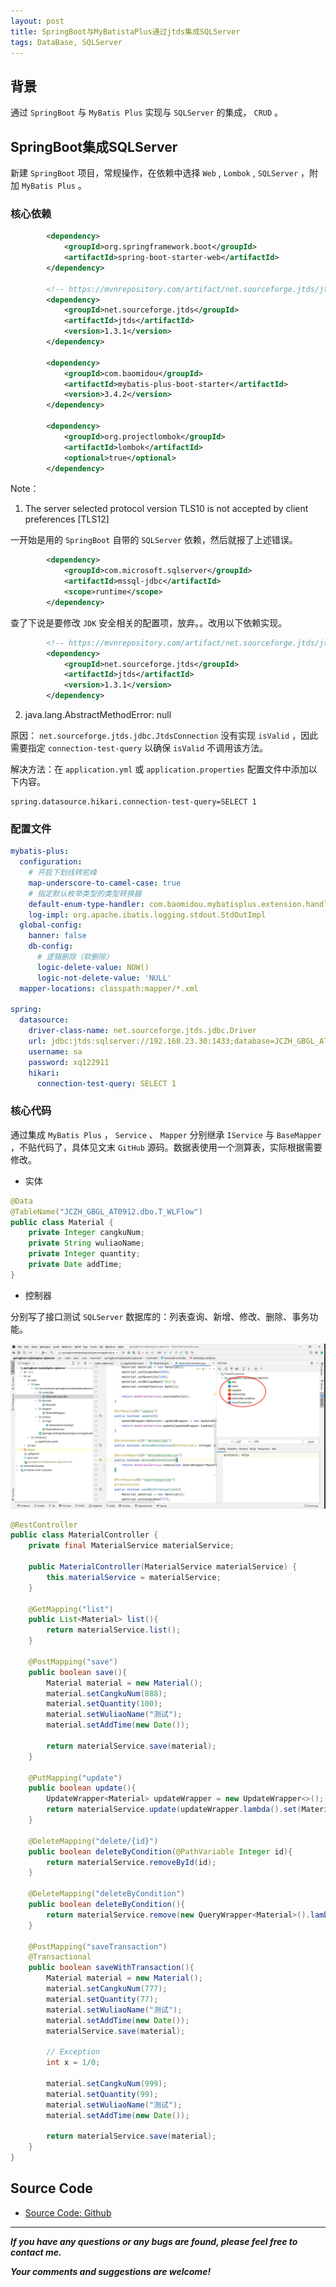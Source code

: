 ```yaml
---
layout: post
title: SpringBoot与MyBatistaPlus通过jtds集成SQLServer
tags: DataBase, SQLServer
---
```


## 背景

通过 `SpringBoot` 与 `MyBatis Plus` 实现与 `SQLServer` 的集成， `CRUD` 。

## SpringBoot集成SQLServer

新建 `SpringBoot` 项目，常规操作，在依赖中选择 `Web` , `Lombok` , `SQLServer` ，附加 `MyBatis Plus` 。

### 核心依赖

```xml
        <dependency>
            <groupId>org.springframework.boot</groupId>
            <artifactId>spring-boot-starter-web</artifactId>
        </dependency>

        <!-- https://mvnrepository.com/artifact/net.sourceforge.jtds/jtds -->
        <dependency>
            <groupId>net.sourceforge.jtds</groupId>
            <artifactId>jtds</artifactId>
            <version>1.3.1</version>
        </dependency>

        <dependency>
            <groupId>com.baomidou</groupId>
            <artifactId>mybatis-plus-boot-starter</artifactId>
            <version>3.4.2</version>
        </dependency>

        <dependency>
            <groupId>org.projectlombok</groupId>
            <artifactId>lombok</artifactId>
            <optional>true</optional>
        </dependency>
```

Note：

1. The server selected protocol version TLS10 is not accepted by client preferences [TLS12]

一开始是用的 `SpringBoot` 自带的 `SQLServer` 依赖，然后就报了上述错误。

```xml
        <dependency>
            <groupId>com.microsoft.sqlserver</groupId>
            <artifactId>mssql-jdbc</artifactId>
            <scope>runtime</scope>
        </dependency>
```

查了下说是要修改 `JDK` 安全相关的配置项，放弃。。改用以下依赖实现。

```xml
        <!-- https://mvnrepository.com/artifact/net.sourceforge.jtds/jtds -->
        <dependency>
            <groupId>net.sourceforge.jtds</groupId>
            <artifactId>jtds</artifactId>
            <version>1.3.1</version>
        </dependency>
```

2. 	java.lang.AbstractMethodError: null

原因： `net.sourceforge.jtds.jdbc.JtdsConnection` 没有实现 `isValid` ，因此需要指定 `connection-test-query` 以确保 `isValid` 不调用该方法。

解决方法：在 `application.yml` 或 `application.properties` 配置文件中添加以下内容。

```properties
spring.datasource.hikari.connection-test-query=SELECT 1
```

### 配置文件

```yaml
mybatis-plus:
  configuration:
    # 开启下划线转驼峰
    map-underscore-to-camel-case: true
    # 指定默认枚举类型的类型转换器
    default-enum-type-handler: com.baomidou.mybatisplus.extension.handlers.MybatisEnumTypeHandler
    log-impl: org.apache.ibatis.logging.stdout.StdOutImpl
  global-config:
    banner: false
    db-config:
      # 逻辑删除（软删除）
      logic-delete-value: NOW()
      logic-not-delete-value: 'NULL'
  mapper-locations: classpath:mapper/*.xml

spring:
  datasource:
    driver-class-name: net.sourceforge.jtds.jdbc.Driver
    url: jdbc:jtds:sqlserver://192.168.23.30:1433;database=JCZH_GBGL_AT0912
    username: sa
    password: xq122911
    hikari:
      connection-test-query: SELECT 1
```

### 核心代码

通过集成 `MyBatis Plus` ， `Service` 、 `Mapper` 分别继承 `IService` 与 `BaseMapper` ，不贴代码了，具体见文末 `GitHub` 源码。数据表使用一个测算表，实际根据需要修改。

* 实体

```java
@Data
@TableName("JCZH_GBGL_AT0912.dbo.T_WLFlow")
public class Material {
    private Integer cangkuNum;
    private String wuliaoName;
    private Integer quantity;
    private Date addTime;
}
```

* 控制器

分别写了接口测试 `SQLServer` 数据库的：列表查询、新增、修改、删除、事务功能。

![2022-12-31-SQLServer.jpg](https://github.com/heartsuit/heartsuit.github.io/raw/master/pictures/2022-12-31-SQLServer.jpg)

```java
@RestController
public class MaterialController {
    private final MaterialService materialService;

    public MaterialController(MaterialService materialService) {
        this.materialService = materialService;
    }

    @GetMapping("list")
    public List<Material> list(){
        return materialService.list();
    }

    @PostMapping("save")
    public boolean save(){
        Material material = new Material();
        material.setCangkuNum(888);
        material.setQuantity(100);
        material.setWuliaoName("测试");
        material.setAddTime(new Date());

        return materialService.save(material);
    }

    @PutMapping("update")
    public boolean update(){
        UpdateWrapper<Material> updateWrapper = new UpdateWrapper<>();
        return materialService.update(updateWrapper.lambda().set(Material::getQuantity, 99).eq(Material::getCangkuNum, 888));
    }

    @DeleteMapping("delete/{id}")
    public boolean deleteByCondition(@PathVariable Integer id){
        return materialService.removeById(id);
    }

    @DeleteMapping("deleteByCondition")
    public boolean deleteByCondition(){
        return materialService.remove(new QueryWrapper<Material>().lambda().eq(Material::getCangkuNum, 888));
    }

    @PostMapping("saveTransaction")
    @Transactional
    public boolean saveWithTransaction(){
        Material material = new Material();
        material.setCangkuNum(777);
        material.setQuantity(77);
        material.setWuliaoName("测试");
        material.setAddTime(new Date());
        materialService.save(material);

        // Exception
        int x = 1/0;

        material.setCangkuNum(999);
        material.setQuantity(99);
        material.setWuliaoName("测试");
        material.setAddTime(new Date());

        return materialService.save(material);
    }
}
```

## Source Code 

* [Source Code: Github](https://github.com/heartsuit/demo-spring-boot/tree/master/springboot-mybatisplus-sqlserver)

---

***If you have any questions or any bugs are found, please feel free to contact me.***

***Your comments and suggestions are welcome!***
